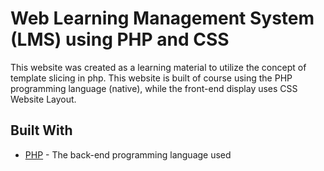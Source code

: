 # Web Learning Management System (LMS) using PHP and CSS

This website was created as a learning material to utilize the concept of template slicing in php. This website is built of course using the PHP programming language (native), while the front-end display uses CSS Website Layout.

## Built With

* [PHP](http://php.net) - The back-end programming language used
